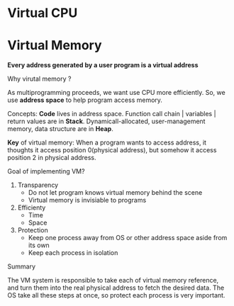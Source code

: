 # Virtual CPU



# Virtual Memory

**Every address generated by a user program is a virtual address**

Why virutal memory ?

As multiprogramming proceeds, we want use CPU more efficiently. So, we use **address space** to help program access memory. 

Concepts: **Code** lives in address space. Function call chain | variables | return values are in **Stack**. Dynamicall-allocated, user-management memory, data structure are in **Heap**. 

**Key** of virtual memory: When a program wants to access address, it thoughts it access position 0(physical address), but somehow it access position 2 in physical address.

Goal of implementing VM?

1. Transparency
   - Do not let program knows virtual memory behind the scene
   - Virtual memory is invisiable to programs
2. Efficienty
   - Time
   - Space
3. Protection
   - Keep one process away from OS or other address space aside from its own
   - Keep each process in isolation

Summary

The VM system is responsible to take each of virtual memory reference, and turn them into the real physical address to fetch the desired data. The OS take all these steps at once, so protect each process is very important.



 

















